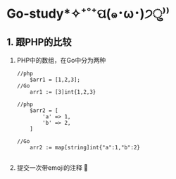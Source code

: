 # Go-study*✧⁺˚⁺ପ(๑･ω･)੭ु⁾⁾ 

## 1. 跟PHP的比较
 
 1. PHP中的数组，在Go中分为两种
    ```
    //php
        $arr1 = [1,2,3];
    //Go
        arr1 := [3]int{1,2,3}
        
    //php
        $arr2 = [
            'a' => 1,
            'b' => 2,
        ]
        
    //Go
        arr2 := map[string]int{"a":1,"b":2}       
       
    ```
 2. 提交一次带emoji的注释 :sparkling_heart: